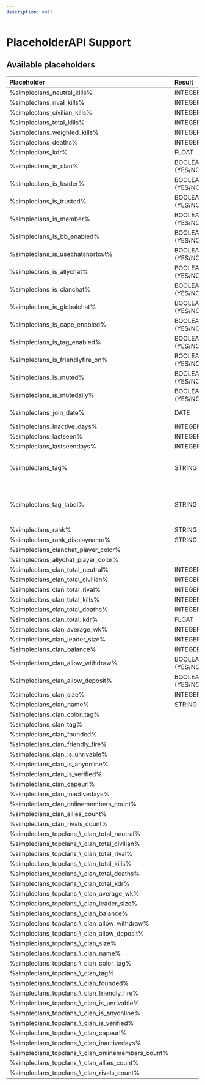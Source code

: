 ```yaml
---
description: null
---
```


# PlaceholderAPI Support

## Available placeholders

| Placeholder | Result | Description |  |
| :--- | :--- | :--- | :--- |
| %simpleclans\_neutral\_kills% | INTEGER |  |  |
| %simpleclans\_rival\_kills% | INTEGER |  |  |
| %simpleclans\_civilian\_kills% | INTEGER |  |  |
| %simpleclans\_total\_kills% | INTEGER |  |  |
| %simpleclans\_weighted\_kills% | INTEGER |  |  |
| %simpleclans\_deaths% | INTEGER |  |  |
| %simpleclans\_kdr% | FLOAT |  |  |
| %simpleclans\_in\_clan% | BOOLEAN \(YES/NO\) |  |  |
| %simpleclans\_is\_leader% | BOOLEAN \(YES/NO\) |  |  |
| %simpleclans\_is\_trusted% | BOOLEAN \(YES/NO\) |  |  |
| %simpleclans\_is\_member% | BOOLEAN \(YES/NO\) |  |  |
| %simpleclans\_is\_bb\_enabled% | BOOLEAN \(YES/NO\) |  |  |
| %simpleclans\_is\_usechatshortcut% | BOOLEAN \(YES/NO\) |  |  |
| %simpleclans\_is\_allychat% | BOOLEAN \(YES/NO\) |  |  |
| %simpleclans\_is\_clanchat% | BOOLEAN \(YES/NO\) |  |  |
| %simpleclans\_is\_globalchat% | BOOLEAN \(YES/NO\) |  |  |
| %simpleclans\_is\_cape\_enabled% | BOOLEAN \(YES/NO\) |  |  |
| %simpleclans\_is\_tag\_enabled% | BOOLEAN \(YES/NO\) |  |  |
| %simpleclans\_is\_friendlyfire\_on% | BOOLEAN \(YES/NO\) |  |  |
| %simpleclans\_is\_muted% | BOOLEAN \(YES/NO\) |  |  |
| %simpleclans\_is\_mutedally% | BOOLEAN \(YES/NO\) |  |  |
| %simpleclans\_join\_date% | DATE | Month, Day, Year, Hour |  |
| %simpleclans\_inactive\_days% | INTEGER |  |  |
| %simpleclans\_lastseen% | INTEGER |  |  |
| %simpleclans\_lastseendays% | INTEGER |  |  |
| %simpleclans\_tag% | STRING | lowerscored Clan tag without color |  |
| %simpleclans\_tag\_label% | STRING | Clan tag with correct mayus, color and at the end &c |  |
| %simpleclans\_rank% | STRING |  |  |
| %simpleclans\_rank\_displayname% | STRING |  |  |
| %simpleclans\_clanchat\_player\_color% |  |  |  |
| %simpleclans\_allychat\_player\_color% |  |  |  |
| %simpleclans\_clan\_total\_neutral% | INTEGER |  |  |
| %simpleclans\_clan\_total\_civilian% | INTEGER |  |  |
| %simpleclans\_clan\_total\_rival% | INTEGER |  |  |
| %simpleclans\_clan\_total\_kills% | INTEGER |  |  |
| %simpleclans\_clan\_total\_deaths% | INTEGER |  |  |
| %simpleclans\_clan\_total\_kdr% | FLOAT |  |  |
| %simpleclans\_clan\_average\_wk% | INTEGER |  |  |
| %simpleclans\_clan\_leader\_size% | INTEGER |  |  |
| %simpleclans\_clan\_balance% | INTEGER |  |  |
| %simpleclans\_clan\_allow\_withdraw% | BOOLEAN \(YES/NO\) |  |  |
| %simpleclans\_clan\_allow\_deposit% | BOOLEAN \(YES/NO\) |  |  |
| %simpleclans\_clan\_size% | INTEGER |  |  |
| %simpleclans\_clan\_name% | STRING |  |  |
| %simpleclans\_clan\_color\_tag% |  |  |  |
| %simpleclans\_clan\_tag% |  |  |  |
| %simpleclans\_clan\_founded% |  |  |  |
| %simpleclans\_clan\_friendly\_fire% |  |  |  |
| %simpleclans\_clan\_is\_unrivable% |  |  |  |
| %simpleclans\_clan\_is\_anyonline% |  |  |  |
| %simpleclans\_clan\_is\_verified% |  |  |  |
| %simpleclans\_clan\_capeurl% |  |  |  |
| %simpleclans\_clan\_inactivedays% |  |  |  |
| %simpleclans\_clan\_onlinemembers\_count% |  |  |  |
| %simpleclans\_clan\_allies\_count% |  |  |  |
| %simpleclans\_clan\_rivals\_count% |  |  |  |
| %simpleclans_topclans_\\_clan\_total\_neutral% |  |  |  |
| %simpleclans_topclans_\\_clan\_total\_civilian% |  |  |  |
| %simpleclans_topclans_\\_clan\_total\_rival% |  |  |  |
| %simpleclans_topclans_\\_clan\_total\_kills% |  |  |  |
| %simpleclans_topclans_\\_clan\_total\_deaths% |  |  |  |
| %simpleclans_topclans_\\_clan\_total\_kdr% |  |  |  |
| %simpleclans_topclans_\\_clan\_average\_wk% |  |  |  |
| %simpleclans_topclans_\\_clan\_leader\_size% |  |  |  |
| %simpleclans_topclans_\\_clan\_balance% |  |  |  |
| %simpleclans_topclans_\\_clan\_allow\_withdraw% |  |  |  |
| %simpleclans_topclans_\\_clan\_allow\_deposit% |  |  |  |
| %simpleclans_topclans_\\_clan\_size% |  |  |  |
| %simpleclans_topclans_\\_clan\_name% |  |  |  |
| %simpleclans_topclans_\\_clan\_color\_tag% |  |  |  |
| %simpleclans_topclans_\\_clan\_tag% |  |  |  |
| %simpleclans_topclans_\\_clan\_founded% |  |  |  |
| %simpleclans_topclans_\\_clan\_friendly\_fire% |  |  |  |
| %simpleclans_topclans_\\_clan\_is\_unrivable% |  |  |  |
| %simpleclans_topclans_\\_clan\_is\_anyonline% |  |  |  |
| %simpleclans_topclans_\\_clan\_is\_verified% |  |  |  |
| %simpleclans_topclans_\\_clan\_capeurl% |  |  |  |
| %simpleclans_topclans_\\_clan\_inactivedays% |  |  |  |
| %simpleclans_topclans_\\_clan\_onlinemembers\_count% |  |  |  |
| %simpleclans_topclans_\\_clan\_allies\_count% |  |  |  |
| %simpleclans_topclans_\\_clan\_rivals\_count% |  |  |  |

